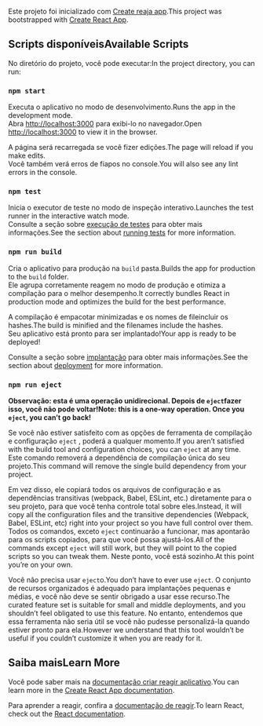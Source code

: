 <span data-ttu-id="59269-101">Este projeto foi inicializado com [Create reaja app](https://github.com/facebook/create-react-app).</span><span class="sxs-lookup"><span data-stu-id="59269-101">This project was bootstrapped with [Create React App](https://github.com/facebook/create-react-app).</span></span>

## <a name="available-scripts"></a><span data-ttu-id="59269-102">Scripts disponíveis</span><span class="sxs-lookup"><span data-stu-id="59269-102">Available Scripts</span></span>

<span data-ttu-id="59269-103">No diretório do projeto, você pode executar:</span><span class="sxs-lookup"><span data-stu-id="59269-103">In the project directory, you can run:</span></span>

### `npm start`

<span data-ttu-id="59269-104">Executa o aplicativo no modo de desenvolvimento.</span><span class="sxs-lookup"><span data-stu-id="59269-104">Runs the app in the development mode.</span></span><br>
<span data-ttu-id="59269-105">Abra [http://localhost:3000](http://localhost:3000) para exibi-lo no navegador.</span><span class="sxs-lookup"><span data-stu-id="59269-105">Open [http://localhost:3000](http://localhost:3000) to view it in the browser.</span></span>

<span data-ttu-id="59269-106">A página será recarregada se você fizer edições.</span><span class="sxs-lookup"><span data-stu-id="59269-106">The page will reload if you make edits.</span></span><br>
<span data-ttu-id="59269-107">Você também verá erros de fiapos no console.</span><span class="sxs-lookup"><span data-stu-id="59269-107">You will also see any lint errors in the console.</span></span>

### `npm test`

<span data-ttu-id="59269-108">Inicia o executor de teste no modo de inspeção interativo.</span><span class="sxs-lookup"><span data-stu-id="59269-108">Launches the test runner in the interactive watch mode.</span></span><br>
<span data-ttu-id="59269-109">Consulte a seção sobre [execução de testes](https://facebook.github.io/create-react-app/docs/running-tests) para obter mais informações.</span><span class="sxs-lookup"><span data-stu-id="59269-109">See the section about [running tests](https://facebook.github.io/create-react-app/docs/running-tests) for more information.</span></span>

### `npm run build`

<span data-ttu-id="59269-110">Cria o aplicativo para produção na `build` pasta.</span><span class="sxs-lookup"><span data-stu-id="59269-110">Builds the app for production to the `build` folder.</span></span><br>
<span data-ttu-id="59269-111">Ele agrupa corretamente reagem no modo de produção e otimiza a compilação para o melhor desempenho.</span><span class="sxs-lookup"><span data-stu-id="59269-111">It correctly bundles React in production mode and optimizes the build for the best performance.</span></span>

<span data-ttu-id="59269-112">A compilação é empacotar minimizadas e os nomes de fileincluir os hashes.</span><span class="sxs-lookup"><span data-stu-id="59269-112">The build is minified and the filenames include the hashes.</span></span><br>
<span data-ttu-id="59269-113">Seu aplicativo está pronto para ser implantado!</span><span class="sxs-lookup"><span data-stu-id="59269-113">Your app is ready to be deployed!</span></span>

<span data-ttu-id="59269-114">Consulte a seção sobre [implantação](https://facebook.github.io/create-react-app/docs/deployment) para obter mais informações.</span><span class="sxs-lookup"><span data-stu-id="59269-114">See the section about [deployment](https://facebook.github.io/create-react-app/docs/deployment) for more information.</span></span>

### `npm run eject`

<span data-ttu-id="59269-115">**Observação: esta é uma operação unidirecional. Depois de `eject`fazer isso, você não pode voltar!**</span><span class="sxs-lookup"><span data-stu-id="59269-115">**Note: this is a one-way operation. Once you `eject`, you can’t go back!**</span></span>

<span data-ttu-id="59269-116">Se você não estiver satisfeito com as opções de ferramenta de compilação e configuração `eject` , poderá a qualquer momento.</span><span class="sxs-lookup"><span data-stu-id="59269-116">If you aren’t satisfied with the build tool and configuration choices, you can `eject` at any time.</span></span> <span data-ttu-id="59269-117">Este comando removerá a dependência de compilação única do seu projeto.</span><span class="sxs-lookup"><span data-stu-id="59269-117">This command will remove the single build dependency from your project.</span></span>

<span data-ttu-id="59269-118">Em vez disso, ele copiará todos os arquivos de configuração e as dependências transitivas (webpack, Babel, ESLint, etc.) diretamente para o seu projeto, para que você tenha controle total sobre eles.</span><span class="sxs-lookup"><span data-stu-id="59269-118">Instead, it will copy all the configuration files and the transitive dependencies (Webpack, Babel, ESLint, etc) right into your project so you have full control over them.</span></span> <span data-ttu-id="59269-119">Todos os comandos, exceto `eject` continuarão a funcionar, mas apontarão para os scripts copiados, para que você possa ajustá-los.</span><span class="sxs-lookup"><span data-stu-id="59269-119">All of the commands except `eject` will still work, but they will point to the copied scripts so you can tweak them.</span></span> <span data-ttu-id="59269-120">Neste ponto, você está sozinho.</span><span class="sxs-lookup"><span data-stu-id="59269-120">At this point you’re on your own.</span></span>

<span data-ttu-id="59269-121">Você não precisa usar `eject`o.</span><span class="sxs-lookup"><span data-stu-id="59269-121">You don’t have to ever use `eject`.</span></span> <span data-ttu-id="59269-122">O conjunto de recursos organizados é adequado para implantações pequenas e médias, e você não deve se sentir obrigado a usar esse recurso.</span><span class="sxs-lookup"><span data-stu-id="59269-122">The curated feature set is suitable for small and middle deployments, and you shouldn’t feel obligated to use this feature.</span></span> <span data-ttu-id="59269-123">No entanto, entendemos que essa ferramenta não seria útil se você não pudesse personalizá-la quando estiver pronto para ela.</span><span class="sxs-lookup"><span data-stu-id="59269-123">However we understand that this tool wouldn’t be useful if you couldn’t customize it when you are ready for it.</span></span>

## <a name="learn-more"></a><span data-ttu-id="59269-124">Saiba mais</span><span class="sxs-lookup"><span data-stu-id="59269-124">Learn More</span></span>

<span data-ttu-id="59269-125">Você pode saber mais na [documentação criar reagir aplicativo](https://facebook.github.io/create-react-app/docs/getting-started).</span><span class="sxs-lookup"><span data-stu-id="59269-125">You can learn more in the [Create React App documentation](https://facebook.github.io/create-react-app/docs/getting-started).</span></span>

<span data-ttu-id="59269-126">Para aprender a reagir, confira a [documentação de reagir](https://reactjs.org/).</span><span class="sxs-lookup"><span data-stu-id="59269-126">To learn React, check out the [React documentation](https://reactjs.org/).</span></span>
